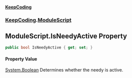 #### [KeepCoding](index.md 'index')
### [KeepCoding](KeepCoding.md 'KeepCoding').[ModuleScript](KeepCoding_ModuleScript.md 'KeepCoding.ModuleScript')
## ModuleScript.IsNeedyActive Property
```csharp
public bool IsNeedyActive { get; set; }
```
#### Property Value
[System.Boolean](https://docs.microsoft.com/en-us/dotnet/api/System.Boolean 'System.Boolean')
Determines whether the needy is active.  
